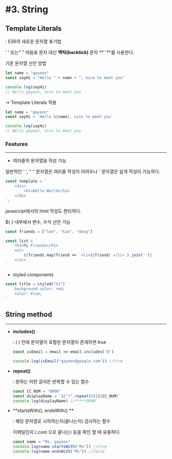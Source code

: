 # #3. String

## Template Literals

: ES6의 새로운 문자열 표기법

‘ ' 또는" " 따옴표 문자 대신 **백틱(backtick)** 문자 **``**를 사용한다.



기존 문자열 선언 방법

```javascript
let name = "gayeon"
const sayHi = "Hello " + name + ", nice to meet you"

console.log(sayHi)
// Hello gayeon, nice to meet you
```

-> Template Literals 적용

```javascript
let name = "gayeon"
const sayHi = `Hello ${name}, nice to meet you`

console.log(sayHi)
// Hello gayeon, nice to meet you
```



### Features

---

- 여러줄의 문자열을 작성 가능

일반적인 ' ', " " 문자열은 여러줄 작성이 어려우나 ``문자열은 쉽게 작성이 가능하다.

```javascript
const template = `
	<div>
		<h1>Hello World</h1>
	</div
`;
```

javascript에서의 html 작성도 편리하다.

${ } 내부에서 변수, 수식 선언 가능

```javascript
const friends = ["lee", "kim", "dong"]

const list = `
	<h1>My Friends</h1>
	<ul>
		${friends.map(friend => `<li>${friend} </li>`).join('')}
	</ul>
`
```

- styled components

```javascript
const title = styled("h1")`
	background-color: red;
	color: blue;
`
```



## String method

---

- **includes()**

  : ( ) 안에 문자열이 포함된 문자열이 존재하면 true

  ```javascript
  const isEmail = email => email.includes('@')
  
  console.log(isEmail("gayeon@google.com")) //true
  ```

  

- **repeat()**

  : 원하는 어떤 글자든 반복할 수 있는 함수

  ```javascript
  const CC_NUM = "0000"
  const displayName = `${"*".repeat(5)}${CC_NUM}`
  console.log(displayName) //*****0000
  ```



- **startsWith(), endsWith() ** 

  : 해당 문자열로 시작하는지(끝나는지) 검사하는 함수

  이메일인지 (.com 으로 끝나는) 등을 확인 할 때 유용하다.

  ```javascript
  const name = "Ms. gayeon"
  console.log(name.startsWith("Ms")) //true
  console.log(name.endsWith("Ms")) //false
  ```

  